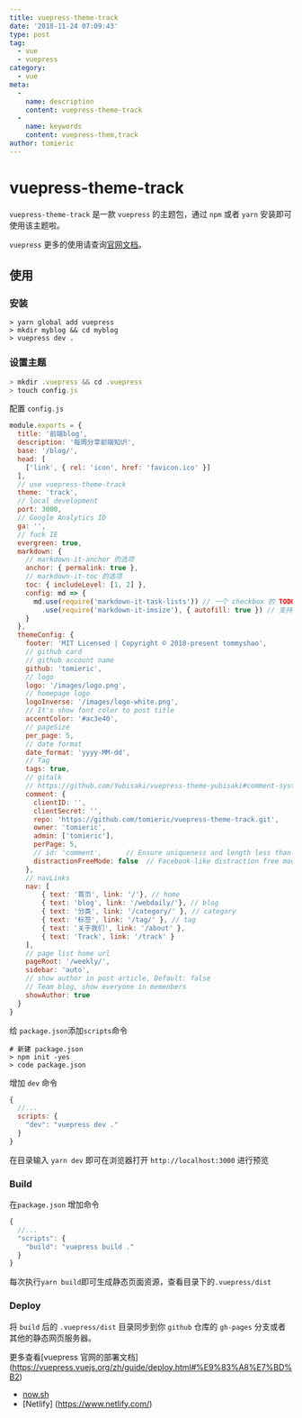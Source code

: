 ```yaml
---
title: vuepress-theme-track
date: '2018-11-24 07:09:43'
type: post
tag: 
  - vue
  - vuepress
category:
  - vue
meta:
  -
    name: description
    content: vuepress-theme-track
  -
    name: keywords
    content: vuepress-them,track
author: tomieric
---
```


# vuepress-theme-track

`vuepress-theme-track` 是一款 `vuepress` 的主题包，通过 `npm` 或者 `yarn` 安装即可使用该主题啦。

`vuepress` 更多的使用请查询[官网文档](https://vuepress.vuejs.org/zh/)。

<!-- more -->

## 使用

### 安装 

```
> yarn global add vuepress
> mkdir myblog && cd myblog
> vuepress dev .
```

### 设置主题

```javascript
> mkdir .vuepress && cd .vuepress
> touch config.js
```

配置 `config.js`

```javascript
module.exports = {
  title: '前端blog',
  description: '每周分享前端知识',
  base: '/blog/',
  head: [
    ['link', { rel: 'icon', href: 'favicon.ico' }]
  ],
  // use vuepress-theme-track
  theme: 'track',
  // local development
  port: 3000,
  // Google Analytics ID
  ga: '',
  // fuck IE
  evergreen: true,
  markdown: {
    // markdown-it-anchor 的选项
    anchor: { permalink: true },
    // markdown-it-toc 的选项
    toc: { includeLevel: [1, 2] },
    config: md => {
      md.use(require('markdown-it-task-lists')) // 一个 checkbox 的 TODO List 插件
        .use(require('markdown-it-imsize'), { autofill: true }) // 支持自定义 md 图片大小 ![](http://test.png =200x200)
    }
  },
  themeConfig: {
    footer: 'MIT Licensed | Copyright © 2018-present tommyshao',
    // github card
    // github account name
    github: 'tomieric',
    // logo
    logo: '/images/logo.png',
    // homepage logo
    logoInverse: '/images/logo-white.png',
    // It's show font color to post title
    accentColor: '#ac3e40',
    // pageSize
    per_page: 5,
    // date format
    date_format: 'yyyy-MM-dd',
    // Tag
    tags: true,
    // gitalk
    // https://github.com/Yubisaki/vuepress-theme-yubisaki#comment-system
    comment: {
      clientID: '',
      clientSecret: '',
      repo: 'https://github.com/tomieric/vuepress-theme-track.git',
      owner: 'tomieric',
      admin: ['tomieric'],
      perPage: 5,
      // id: 'comment',      // Ensure uniqueness and length less than 50
      distractionFreeMode: false  // Facebook-like distraction free mode
    },
    // navLinks
    nav: [
        { text: '首页', link: '/'}, // home
        { text: 'blog', link: '/webdaily/'}, // blog
        { text: '分类', link: '/category/' }, // category
        { text: '标签', link: '/tag/' }, // tag
        { text: '关于我们', link: '/about' },
        { text: 'Track', link: '/track' }
    ],
    // page list home url
    pageRoot: '/weekly/',
    sidebar: 'auto',
    // show author in post article, Default: false
    // Team blog, show everyone in memenbers
    showAuthor: true
  }
}
```

给 `package.json`添加`scripts`命令

```
# 新建 package.json
> npm init -yes
> code package.json
```

增加 `dev` 命令

```javascript
{
  //...
  scripts: {
    "dev": "vuepress dev ."
  }
}
```

在目录输入 `yarn dev` 即可在浏览器打开 `http://localhost:3000` 进行预览

### Build

在`package.json` 增加命令

```javascript
{
  //...
  "scripts": {
    "build": "vuepress build ."
  }
}
```

每次执行`yarn build`即可生成静态页面资源，查看目录下的`.vuepress/dist`

### Deploy

将 `build` 后的 `.vuepress/dist` 目录同步到你 `github` 仓库的 `gh-pages` 分支或者其他的静态网页服务器。

更多查看[vuepress 官网的部署文档] (https://vuepress.vuejs.org/zh/guide/deploy.html#%E9%83%A8%E7%BD%B2)

* [now.sh](https://zeit.co/now)
* [Netlify] (https://www.netlify.com/)